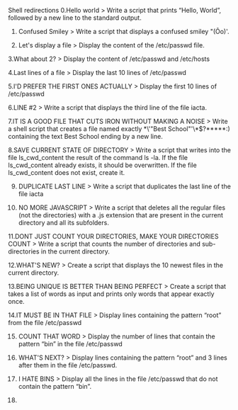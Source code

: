 Shell redirections
0.Hello world > Write a script that prints “Hello, World”, followed by a new line to the standard output.

1. Confused Smiley > Write a script that displays a confused smiley "(Ôo)'.

2. Let's display a file > Display the content of the /etc/passwd file.

3.What about 2? > Display the content of /etc/passwd and /etc/hosts

4.Last lines of a file > Display the last 10 lines of /etc/passwd

5.I'D PREFER THE FIRST ONES ACTUALLY > Display the first 10 lines of /etc/passwd

6.LINE #2 > Write a script that displays the third line of the file iacta.

7.IT IS A GOOD FILE THAT CUTS IRON WITHOUT MAKING A NOISE > Write a shell script that creates a file named exactly \*\\'"Best School"\'\\*$\?\*\*\*\*\*:) containing the text Best School ending by a new line.

8.SAVE CURRENT STATE OF DIRECTORY > Write a script that writes into the file ls_cwd_content the result of the command ls -la. If the file ls_cwd_content already exists, it should be overwritten. If the file ls_cwd_content does not exist, create it.

9. DUPLICATE LAST LINE > Write a script that duplicates the last line of the file iacta

10. NO MORE JAVASCRIPT > Write a script that deletes all the regular files (not the directories) with a .js extension that are present in the current directory and all its subfolders.

11.DONT JUST COUNT YOUR DIRECTORIES, MAKE YOUR DIRECTORIES COUNT > Write a script that counts the number of directories and sub-directories in the current directory.

12.WHAT'S NEW? > Create a script that displays the 10 newest files in the current directory.


13.BEING UNIQUE IS BETTER THAN BEING PERFECT > Create a script that takes a list of words as input and prints only words that appear exactly once.


14.IT MUST BE IN THAT FILE > Display lines containing the pattern “root” from the file /etc/passwd


15. COUNT THAT WORD > Display the number of lines that contain the pattern “bin” in the file /etc/passwd


16. WHAT'S NEXT? > Display lines containing the pattern “root” and 3 lines after them in the file /etc/passwd.


17. I HATE BINS > Display all the lines in the file /etc/passwd that do not contain the pattern “bin”.

18. 
































 
